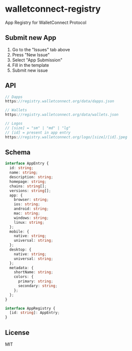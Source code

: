 # walletconnect-registry

App Registry for WalletConnect Protocol

## Submit new App

1. Go to the "Issues" tab above
2. Press "New Issue"
3. Select "App Submission"
4. Fill in the template
5. Submit new issue

## API

```js
// Dapps
https://registry.walletconnect.org/data/dapps.json

// Wallets
https://registry.walletconnect.org/data/wallets.json

// Logos
// [size] = "sm" | "md" | "lg"
// [id] = present in app entry
https://registry.walletconnect.org/logo/[size]/[id].jpeg
```

## Schema

```typescript
interface AppEntry {
  id: string;
  name: string;
  description: string;
  homepage: string;
  chains: string[];
  versions: string[];
  app: {
    browser: string;
    ios: string;
    android: string;
    mac: string;
    windows: string;
    linux: string;
  };
  mobile: {
    native: string;
    universal: string;
  };
  desktop: {
    native: string;
    universal: string;
  };
  metadata: {
    shortName: string;
    colors: {
      primary: string;
      secondary: string;
    };
  };
}

interface AppRegistry {
  [id: string]: AppEntry;
}
```

## License

MIT
